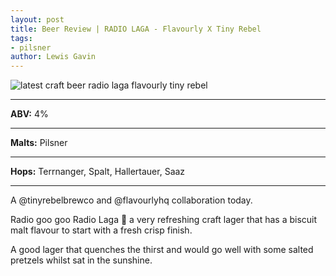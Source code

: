 ```yaml
---
layout: post
title: Beer Review | RADIO LAGA - Flavourly X Tiny Rebel
tags:
- pilsner
author: Lewis Gavin
---
```


![latest craft beer radio laga flavourly tiny rebel](https://scontent-lht6-1.cdninstagram.com/vp/30a7e7994aba7676d24715b76311c97b/5CBDD369/t51.2885-15/sh0.08/e35/s750x750/47584619_2093627800928327_4699991878980016810_n.jpg?_nc_ht=scontent-lht6-1.cdninstagram.com&ig_cache_key=MTk2MTA5ODk3NzE1MTYxNzQ0Ng%3D%3D.2)

***
**ABV:** 4%

***
**Malts:** Pilsner

***
**Hops:** Terrnanger, Spalt, Hallertauer, Saaz

***

A @tinyrebelbrewco and @flavourlyhq collaboration today. 

Radio goo goo Radio Laga 🎵 a very refreshing craft lager that has a biscuit malt flavour to start with a fresh crisp finish. 

A good lager that quenches the thirst and would go well with some salted pretzels whilst sat in the sunshine.